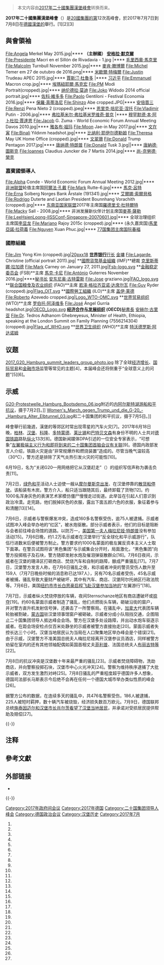 > 本文内容由[2017年二十國集團漢堡峰會](https://zh.wikipedia.org/wiki/2017年二十國集團漢堡峰會)转换而来。


**2017年二十國集團漢堡峰會**（）是[20國集團的第](https://zh.wikipedia.org/wiki/20國集團 "wikilink")12次高峰會，於2017年7月7日到7月8日在[德國](https://zh.wikipedia.org/wiki/德國 "wikilink")[漢堡的](https://zh.wikipedia.org/wiki/漢堡 "wikilink")舉行。\[1\]\[2\]\[3\]

## 與會領袖

<File:Angela> Merkel May 2015.jpg|**** **（主辦國）**
**[安格拉·默克爾](../Page/安格拉·默克爾.md "wikilink")** <File:Presidente> Macri en el Sillón de Rivadavia - 1.jpg |****
[毛里西奧·馬克里](../Page/毛里西奧·馬克里.md "wikilink") <File:Malcolm> Turnbull November 2015.jpg|****
[麥肯·滕博爾](https://zh.wikipedia.org/wiki/麥肯·滕博爾 "wikilink") <File:Michel> Temer em 27 de outubro de 2016.png|****
[米歇爾·特梅爾](../Page/米歇爾·特梅爾.md "wikilink") <File:Justin> Trudeau APEC 2015.jpg|****
[賈斯汀·杜魯多](../Page/賈斯汀·杜魯多.md "wikilink") |****
[习近平](../Page/习近平.md "wikilink") <File:Emmanuel> Macron crop.jpg|****
[埃瑪紐耶爾·馬克宏](https://zh.wikipedia.org/wiki/埃瑪紐耶爾·馬克宏 "wikilink") <File:PM> Modi Portrait(cropped).jpg|****
[纳伦德拉·莫迪](../Page/纳伦德拉·莫迪.md "wikilink") <File:Joko> Widodo 2014 official portrait.jpg|****
[佐科·維多多](../Page/佐科·維多多.md "wikilink") <File:Paolo> Gentiloni - Festival Economia 2016.jpg|****
[保羅·真蒂洛尼](../Page/保羅·真蒂洛尼.md "wikilink") <File:Shinzo> Abe cropped.JPG|****
[安倍晋三](../Page/安倍晋三.md "wikilink") <File:Renzi> Pena Nieto 2 (cropped).jpeg|****
[恩里克·培尼亚·涅托](../Page/恩里克·培尼亚·涅托.md "wikilink") <File:Vladimir> Putin - 2006.jpg|****
[弗拉基米尔·弗拉基米罗维奇·普京](https://zh.wikipedia.org/wiki/弗拉基米尔·弗拉基米罗维奇·普京 "wikilink") |****
[穆罕默德·本·阿卜杜拉·賈達恩](https://zh.wikipedia.org/wiki/穆罕默德·本·阿卜杜拉·賈達恩 "wikilink") <File:Jacob> G. Zuma - World Economic Forum Annual Meeting Davos 2010.jpg|****
[雅各布·祖玛](../Page/雅各布·祖玛.md "wikilink") <File:Moon> Jae-in May 2017.jpg|****
[文在寅](../Page/文在寅.md "wikilink") <File:Binali> Yıldırım headshot.jpg|****
[比纳利·耶伊尔德勒姆](../Page/比纳利·耶伊尔德勒姆.md "wikilink") <File:Theresa> May UK Home Office (cropped).jpg|****
[文翠珊](../Page/文翠珊.md "wikilink") <File:Donald> Trump Pentagon 2017.jpg|****
[唐纳德·特朗普](https://zh.wikipedia.org/wiki/唐纳德·特朗普 "wikilink") <File:Donald> Tusk 3.jpg||****
[唐納德·圖斯克](../Page/唐納德·圖斯克.md "wikilink") <File:Ioannes> Claudius Juncker die 7 Martis 2014.jpg|****
[尚-克勞德·榮克](https://zh.wikipedia.org/wiki/尚-克勞德·榮克 "wikilink")

### 嘉賓國領導人

<File:Alpha> Conde - World Economic Forum Annual Meeting 2012.jpg|****
[非洲联盟](../Page/非洲联盟.md "wikilink")轮值主席国[阿爾法·孔戴](https://zh.wikipedia.org/wiki/阿爾法·孔戴 "wikilink") <File:Mark> Rutte-6.jpg|****
[馬克·呂特](../Page/馬克·呂特.md "wikilink") <File:Erna> Solberg Norges Bank Årstale (191341).jpg|****
[艾爾娜·索爾貝格](https://zh.wikipedia.org/wiki/艾爾娜·索爾貝格 "wikilink") <File:Rodrigo> Duterte and Laotian President Bounnhang Vorachith (cropped).jpg|****
[东南亚国家联盟](../Page/东南亚国家联盟.md "wikilink")2017年主席国[羅德里戈·杜特爾特](https://zh.wikipedia.org/wiki/羅德里戈·杜特爾特 "wikilink") <File:Macky> Sall - 2008.jpg|****
非洲发展新伙伴计划主席国[麥基·薩勒](https://zh.wikipedia.org/wiki/麥基·薩勒 "wikilink") <File:LeeHsienLoong-IISSConf-Singapore-20070601.jpg>|****
全球治理组织主席国[李显龙](../Page/李显龙.md "wikilink") <File:Mariano> Rajoy 2015c (cropped).jpg|****
(永久嘉宾国)[馬里亞諾·拉荷義](https://zh.wikipedia.org/wiki/馬里亞諾·拉荷義 "wikilink") <File:Nguyen> Xuan Phuc.jpg|****
[77国集团主席国](https://zh.wikipedia.org/wiki/77国集团 "wikilink")[阮春福](../Page/阮春福.md "wikilink")

### 國際組織

<File:Jim> Yong Kim (cropped).jpg|[20pxx18](https://zh.wikipedia.org/wiki/Image:The_World_Bank_logo.svg "wikilink") **[世界银行](../Page/世界银行.md "wikilink")**[行长](https://zh.wikipedia.org/wiki/世界银行行长 "wikilink")
[金墉](../Page/金墉.md "wikilink") <File:Lagarde>, Christine (official portrait 2011).jpg| **[國際貨幣基金組織](../Page/國際貨幣基金組織.md "wikilink") (IMF)**總裁
[克里斯蒂娜·拉加德](../Page/克里斯蒂娜·拉加德.md "wikilink") <File:Mark> Carney on January 27, 2011.jpg|[Fsb-logo.svg](https://zh.wikipedia.org/wiki/File:Fsb-logo.svg "fig:Fsb-logo.svg") **[金融稳定委员会](../Page/金融稳定委员会.md "wikilink") (FSB)**主席
[馬克·卡尼](../Page/馬克·卡尼.md "wikilink") <File:António> Guterres November 2016.jpg|****[秘书长](../Page/联合国秘书长.md "wikilink")
[安东尼奥·古特雷斯](../Page/安东尼奥·古特雷斯.md "wikilink") <File:Jose> graziano.jpg|[FAO_logo.svg](https://zh.wikipedia.org/wiki/File:FAO_logo.svg "fig:FAO_logo.svg") **[联合国粮食及农业组织](../Page/联合国粮食及农业组织.md "wikilink") (FAO)**主席
[若泽·格拉齐亚诺·达席尔瓦](https://zh.wikipedia.org/wiki/若泽·格拉齐亚诺·达席尔瓦 "wikilink") <File:Guy> Ryder (cropped).jpg|[Flag_OIT.svg](https://zh.wikipedia.org/wiki/File:Flag_OIT.svg "fig:Flag_OIT.svg") **[國際勞工組織](../Page/國際勞工組織.md "wikilink") (ILO)**主席
[盖伊·莱德](https://zh.wikipedia.org/wiki/盖伊·莱德 "wikilink") <File:Roberto> Azevedo cropped.jpg|[Logo_WTO-OMC.svg](https://zh.wikipedia.org/wiki/File:Logo_WTO-OMC.svg "fig:Logo_WTO-OMC.svg") **[世界贸易组织](../Page/世界贸易组织.md "wikilink") (WTO)**主席
[罗伯托·阿泽维多](../Page/罗伯托·阿泽维多.md "wikilink") <File:José> Ángel Gurría headshot.jpg|[OECD_Logo.svg](https://zh.wikipedia.org/wiki/File:OECD_Logo.svg "fig:OECD_Logo.svg") **[经济合作与发展组织](../Page/经济合作与发展组织.md "wikilink") (OECD)**[秘書長](https://zh.wikipedia.org/wiki/秘書長 "wikilink")
[安赫尔·古里亚](https://zh.wikipedia.org/wiki/安赫尔·古里亚 "wikilink") <File:Dr>. Tedros Adhanom Ghebreyesus, Minister of Health, Ethiopia, speaking at the London Summit on Family Planning (7556214304) (cropped).jpg|[Flag_of_WHO.svg](https://zh.wikipedia.org/wiki/File:Flag_of_WHO.svg "fig:Flag_of_WHO.svg") **[世界卫生组织](../Page/世界卫生组织.md "wikilink") (WHO)**主席
[特沃德罗斯·阿达诺姆](../Page/特沃德罗斯·阿达诺姆.md "wikilink")

## 议题

[2017_G20_Hamburg_summit_leaders_group_photo.jpg](https://zh.wikipedia.org/wiki/File:2017_G20_Hamburg_summit_leaders_group_photo.jpg "fig:2017_G20_Hamburg_summit_leaders_group_photo.jpg") 除了全球[经济增长](../Page/经济增长.md "wikilink")、[国际贸易](../Page/国际贸易.md "wikilink")和[金融市场](../Page/金融市场.md "wikilink")监管等常见的主题\[4\]，本届峰会还将侧重于“全球意义上的问题”\[5\]\[6\]。

## 示威

[G20-Protestwelle_Hamburg_Bootsdemo_06.jpg](https://zh.wikipedia.org/wiki/File:G20-Protestwelle_Hamburg_Bootsdemo_06.jpg "fig:G20-Protestwelle_Hamburg_Bootsdemo_06.jpg")附近的[内阿尔斯特湖游船和平抗议](https://zh.wikipedia.org/wiki/内阿尔斯特湖 "wikilink")，摄于7月2日。\]\] [Women's_March_gegen_Trump_und_die_G-20_-_Hamburg_Alter_Elbtunnel_03.jpg](https://zh.wikipedia.org/wiki/File:Women's_March_gegen_Trump_und_die_G-20_-_Hamburg_Alter_Elbtunnel_03.jpg "fig:Women's_March_gegen_Trump_und_die_G-20_-_Hamburg_Alter_Elbtunnel_03.jpg")和二十国集团的和平抗议，摄于7月5日。\]\]

峰會舉行前幾週，漢堡的等郊区时常出现零星的汽车火灾\[7\]。2017年6月18日晚，[柏林](../Page/柏林.md "wikilink")、[汉堡](../Page/汉堡.md "wikilink")、[科隆](../Page/科隆.md "wikilink")、[多特蒙德](../Page/多特蒙德.md "wikilink")、[莱比锡](../Page/莱比锡.md "wikilink")和[巴特贝文森](../Page/巴特贝文森.md "wikilink")有身份不明的人士共对[德国铁路](../Page/德国铁路.md "wikilink")路轨[纵火](https://zh.wikipedia.org/wiki/纵火 "wikilink")13次\[8\]。德国新闻媒体DPA引述的一位安全专家表示，“可想象”[左翼极端主义行为和即将到来的二十国集团首脑会议有关联](https://zh.wikipedia.org/wiki/极左派 "wikilink")\[9\]。德国内政部发言人介绍，铁路火灾是由“非常规爆炸和燃烧装置”造成的。尽管当晚气温较高（30℃），警方还是排除了天气炎热引发火灾的可能性\[10\]。

6月19日，名为“关闭G20—用网络把它从汉堡赶走”（）的组织写信声称为袭击负责\[11\]。

7月2日，[绿色和平](../Page/绿色和平.md "wikilink")活动人士迫使一艘从[摩尔曼斯克出发](https://zh.wikipedia.org/wiki/摩尔曼斯克 "wikilink")、在汉堡停靠的[散货船停驶](https://zh.wikipedia.org/wiki/散货船 "wikilink")。该船装有木炭。警方介入，船只适当跟随其后，最终卸载了货物\[12\]。约1000名浑身灰色的表演艺术家模仿僵尸慢慢走过街道。此举旨在引起人们意识到政治冷漠。走完路，他们脱掉灰色的衣服，露出下面五颜六色的衣服，象征着参与和清醒\[13\]\[14\]。

7月6日，示威者与警察爆发冲突，造成160多名警察受伤，逾75人被逮捕。示威者试图冲入峰会举办地的“红区”，被水炮驱散。部分示威者表示，他们的目标是阻断与会者前往峰会场馆的道路。以防万一，[美国第一夫人](https://zh.wikipedia.org/wiki/美国第一夫人 "wikilink")[梅拉尼娅·特朗普](../Page/梅拉尼娅·特朗普.md "wikilink")没有参加活动\[15\]。7月6日晚，约1.2万名示威者在汉堡举行“反全球化和平示威游行”，队伍行进数米后便被警方制止。警方要求约1000名蒙面的极左翼反资本主义人士取下面罩。在警员试图将该“黑色集团”与示威集会分开时，局面激化，“黑色集团”向警方投掷瓶子及石块，警方随即发射水炮及催泪弹驱散群众\[16\]。7月6日夜间，示威者在汉堡的珊泽区打砸商店、焚烧汽车和自制的路障，酿成严重骚乱\[17\]。7月7日，汉堡警方发言人称，在7月6日骚乱之夜，和示威者冲突的警员受伤人数升至159人（7月7日晚些时候的消息称已达197人），另有70名示威者受伤，45名示威者被捕，骚乱导致大量财产被破坏，其中有汽车、商店、汉堡阿尔托纳区行政法院等。7月6日，美国[纽约市市长](https://zh.wikipedia.org/wiki/纽约市 "wikilink")[白思豪启程飞赴汉堡参加当地的](https://zh.wikipedia.org/wiki/白思豪 "wikilink")“左翼游行”\[18\]。

7月7日，示威者纵火焚烧停放的车辆，夜间Sternschanze地区有商店遭破坏或[掠夺](../Page/掠夺.md "wikilink")\[19\]。约60名蒙面示威者制造了骚乱，他们点燃街头车辆，砸破沿街的窗户，并对警方直升机发射信号弹，还袭击了一所警察局。在骚乱中，[加拿大](../Page/加拿大.md "wikilink")代表团车辆轮胎被割破，[蒙古国](../Page/蒙古国.md "wikilink")驻汉堡领事馆窗户被砸破。示威者分成小队阻挡交通，企图阻止二十国集团领导人抵达峰会会场。警方在汉堡多处设路障，并出动水炮车驱逐示威者。在距会场安检点仅百米处静坐的示威者被警方直接抬走\[20\]。蒙面示威者失控长达三个小时。汉堡当地居民认为当局在人口聚集地区举办峰会是个错误\[21\]。由于示威，汉堡警方不准美国总统夫人梅拉尼娅离开汉堡参议员酒店，同样被警方劝留在室内的还有其他领袖配偶如英国首相丈夫[菲利普](https://zh.wikipedia.org/wiki/菲利普·梅 "wikilink")、法国总统夫人[布丽吉特等](https://zh.wikipedia.org/wiki/布丽吉特·托涅 "wikilink")\[22\]。

7月8日的抗议冲突是汉堡数十年来最严重的骚乱\[23\]。示威者焚烧障碍物，洗劫商店，并向警察投掷石块，汉堡市中心火光冲天\[24\]。警察为维持秩序逮捕了大批示威者，双方发生激烈对峙\[25\]。7月8日骚乱的严重程度超乎德国许多人想象，德国司法部长马斯表示今后绝不会再在任何一个德国大城市举办类似性质的峰会\[26\]。

据警方公布的数据，在连续多天的骚乱中，共476名警察受伤，186人被逮捕，225人被短时羁押，数十辆汽车被烧毁，经济损失数百万欧元。7月9日，德国联邦总统[施泰因迈尔和汉堡市长](../Page/弗兰克-瓦尔特·施泰因迈尔.md "wikilink")[肖尔茨看望了汉堡当地居民](https://zh.wikipedia.org/wiki/奥拉夫·绍尔茨 "wikilink")，并承诺对受损居民提供帮助及赔偿\[27\]。

{{-}}

## 注释

<div class="references-small">

</div>

## 參考文獻

## 外部链接

  -
{{-}}

[Category:2017年政府间会议](https://zh.wikipedia.org/wiki/Category:2017年政府间会议 "wikilink") [Category:2017年德国](https://zh.wikipedia.org/wiki/Category:2017年德国 "wikilink") [Category:二十国集团领导人峰会](https://zh.wikipedia.org/wiki/Category:二十国集团领导人峰会 "wikilink") [Category:德国政治会议](https://zh.wikipedia.org/wiki/Category:德国政治会议 "wikilink") [Category:汉堡历史](https://zh.wikipedia.org/wiki/Category:汉堡历史 "wikilink") [Category:2017年7月](https://zh.wikipedia.org/wiki/Category:2017年7月 "wikilink")

1.
2.
3.
4.
5.
6.
7.
8.
9.
10.
11.
12.
13.
14.
15.
16.
17.
18.
19.
20.
21.
22.
23.
24.
25.
26.
27.